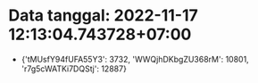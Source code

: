 # Data tanggal: 2022-11-17 12:13:04.743728+07:00

* {'tMUsfY94fUFA55Y3': 3732, 'WWQjhDKbgZU368rM': 10801, 'r7g5cWATKi7DQStj': 12887}
